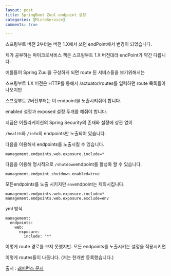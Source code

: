 ```yaml
---
layout: post
title: SpringBoot Zuul endpoint 설정
categories: [MicroService]
comments: true

---
```

스프링부트 버전 2부터는 버전 1.X에서 쓰던 endPoint에서 변경이 되었습니다.

제가 공부하는 마이크로서비스 책은 스프링부트 1.X 버전대라 endPoint가 약간 다릅니다.

예를들어 Spring Zuul을 구성하게 되면 route 된 서비스들을 보기위해서는

스프링부트 1.X 버전은 HTTP를 통해서 /actuator/routes를 입력하면 route 목록들이 나오지만

스프링부트 2버전부터는 이 endpoint을 노출시켜줘야 합니다.

enabled 설정과 exposed 설정 두개를 해줘야 합니다.

지금은 어플리케이션의 Spring Security의 존재와 설정에 상관 없이

`/health`와 `/info`의 endpoints만 노출되어 있습니다.

다음을 이용해서 endpoints를 노출시킬 수 있습니다.

```
management.endpoints.web.exposure.include=*
```

다음을 이용해 명시적으로 `/shutdown`endpoint를 활성화 할 수 있습니다.

```
management.endpoint.shutdown.enabled=true
```

모든endpoints를 노출 시키지만 `env`endpoint는 제외시킵니다.

```
management.endpoints.web.exposure.include=*
management.endpoints.web.exposure.exclude=env
```

yml 방식

```
management:
  endpoints:
    web:
      exposure:
        include: "*"
```



이렇게 route 경로를 보지 못했지만. 모든 endpoints를 노출시키는 설정을 적용시키면



이렇게 routes들이 나옵니다. (저는 한개만 등록했습니다.)

출저 : [래퍼런스 문서](https://github.com/spring-projects/spring-boot/wiki/Spring-Boot-2.0-Migration-Guide#endpoints)